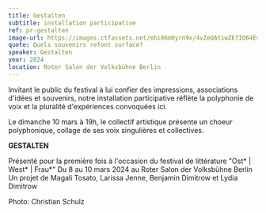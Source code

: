 ```yaml
---
title: Gestalten
subtitle: installation participative
ref: pr-gestalten
image-url: https://images.ctfassets.net/mhi86m0yrn9x/4vZeQAtiwZEfIO64Ev1tal/b12190f3e6032337c429c9904b7b4341/sammlung_verlust.jpg
quote: Quels souvenirs refont surface? 
speaker: Gestalten
year: 2024
location: Roter Salon der Volksbühne Berlin
---
```


Invitant le public du festival à lui confier des impressions, associations d'idées et souvenirs, notre installation participative réflète la polyphonie de voix et la pluralité d'expériences convoquées ici. 

Le dimanche 10 mars à 19h, le collectif artistique présente un choeur polyphonique, collage de ses voix singulières et collectives.

**GESTALTEN**

Présenté pour la première fois à l'occasion du festival de littérature "Ost* | West* | Frau*"
Du 8 au 10 mars 2024 au Roter Salon der Volksbühne Berlin
Un projet de  Magali Tosato, Larissa Jenne, Benjamin Dimitrow et Lydia Dimitrow


Photo: Christian Schulz

